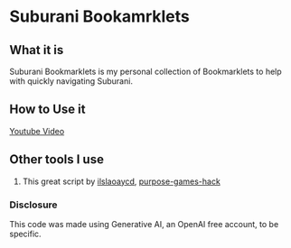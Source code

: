 # Suburani Bookamrklets

## What it is

Suburani Bookmarklets is my personal collection of Bookmarklets to help with quickly navigating Suburani.

## How to Use it

[Youtube Video](https://youtu.be/JmdDY4n4rtU)

## Other tools I use

1. This great script by [ilslaoaycd](https://github.com/ilslaoaycd/), [purpose-games-hack](https://github.com/ilslaoaycd/purpose-games-hack)

### Disclosure

This code was made using Generative AI, an OpenAI free account, to be specific.
